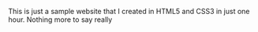 This is just a sample website that I created in HTML5 and CSS3 in just one hour.
Nothing more to say really
